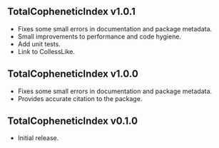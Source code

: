## TotalCopheneticIndex v1.0.1

- Fixes some small errors in documentation and package metadata.
- Small improvements to performance and code hygiene.
- Add unit tests.
- Link to CollessLike.

## TotalCopheneticIndex v1.0.0

- Fixes some small errors in documentation and package metadata.
- Provides accurate citation to the package.

## TotalCopheneticIndex v0.1.0

- Initial release.
